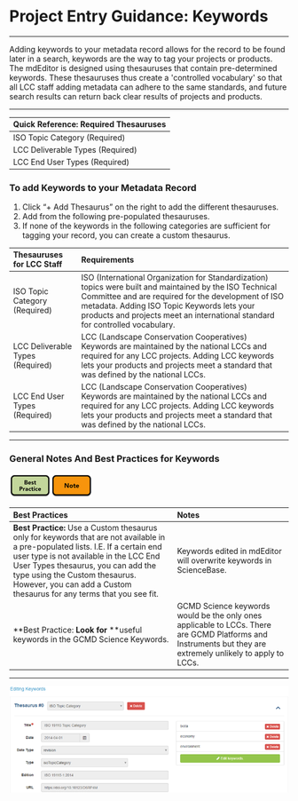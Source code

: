 # Project Entry Guidance: Keywords

---

Adding keywords to your metadata record allows for the record to be found later in a search, keywords are the way to tag your projects or products. The mdEditor is designed using thesauruses that contain pre-determined keywords. These thesauruses thus create a 'controlled vocabulary' so that all LCC staff adding metadata can adhere to the same standards, and future search results can return back clear results of projects and products.

---

| Quick Reference: Required Thesauruses |
| :--- |
| ISO Topic Category \(Required\) |
| LCC Deliverable Types \(Required\) |
| LCC End User Types \(Required\) |

### **To add Keywords to your Metadata Record**

1. Click “+ Add Thesaurus” on the right to add the different thesauruses.
2. Add from the following pre-populated thesauruses.
3. If none of the keywords in the following categories are sufficient for tagging your record, you can create a custom thesaurus.

| Thesauruses for LCC Staff | Requirements |
| :--- | :--- |
| ISO Topic Category \(Required\) | ISO \(International Organization for Standardization\) topics were built and maintained by the ISO Technical Committee and are required for the development of ISO metadata. Adding ISO Topic Keywords lets your products and projects meet an international standard for controlled vocabulary. |
| LCC Deliverable Types \(Required\) | LCC \(Landscape Conservation Cooperatives\) Keywords are maintained by the national LCCs and required for any LCC projects. Adding LCC keywords lets your products and projects meet a standard that was defined by the national LCCs. |
| LCC End User Types \(Required\) | LCC \(Landscape Conservation Cooperatives\) Keywords are maintained by the national LCCs and required for any LCC projects. Adding LCC keywords lets your products and projects meet a standard that was defined by the national LCCs. |

---

### **General Notes And Best Practices for Keywords**

![](/assets/best_practice_small.png)![](/assets/note_small.png)

| Best Practices | Notes |
| :--- | :--- |
| **Best Practice:** Use a Custom thesaurus only for keywords that are not available in a pre-populated lists. I.E. If a certain end user type is not available in the LCC End User Types thesaurus, you can add the type using the Custom thesaurus. However, you can add a Custom thesaurus for any terms that you see fit. | Keywords edited in mdEditor will overwrite keywords in ScienceBase. |
| **Best Practice: **Look for** **useful keywords in the GCMD Science Keywords. | GCMD Science keywords would be the only ones applicable to LCCs. There are GCMD Platforms and Instruments but they are extremely unlikely to apply to LCCs. |

---

![](/assets/keywords_window.png)

